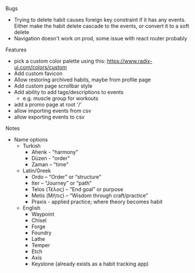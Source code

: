Bugs
- Trying to delete habit causes foreign key constraint if it has any events. Either make the habit delete cascade to the events, or convert it to a soft delete
- Navigation doesn't work on prod, some issue with react router probably

Features
- pick a custom color palette using this: https://www.radix-ui.com/colors/custom
- Add custom favicon
- Allow restoring archived habits, maybe from profile page
- Add custom page scrollbar style
- Add ability to add tags/descriptions to events
  - e.g. muscle group for workouts
- add a promo page at root '/'
- allow importing events from csv
- allow exporting events to csv

Notes
- Name options
  - Turkish
    - Ahenk - "harmony"
    - Düzen - "order"
    - Zaman – "time"
  - Latin/Greek
    - Ordo – “Order” or “structure”
    - Iter – “Journey” or “path”
    - Telos (Τέλος) – “End goal” or purpose
    - Metis (Μῆτις) – “Wisdom through craft/practice”
    - Praxis - applied practice; where theory becomes habit
  - English
    - Waypoint
    - Chisel
    - Forge
    - Foundry
    - Lathe
    - Temper
    - Etch
    - Axis
    - Keystone (already exists as a habit tracking app)
